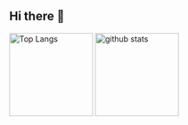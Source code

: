 ## Hi there 👋

<!--
**yuta-ssk/yuta-ssk** is a ✨ _special_ ✨ repository because its `README.md` (this file) appears on your GitHub profile.

Here are some ideas to get you started:

- 🔭 I’m currently working on ...
- 🌱 I’m currently learning ...
- 👯 I’m looking to collaborate on ...
- 🤔 I’m looking for help with ...
- 💬 Ask me about ...
- 📫 How to reach me: ...
- 😄 Pronouns: ...
- ⚡ Fun fact: ...
-->

<p align="left"> 
  <img alt="Top Langs" height="150px" src="https://github-readme-stats-eight-theta-27.vercel.app/api/top-langs/?username=yuta-ssk&layout=compact&show_icons=true&theme=onedark&hide=html,css,scss,mdx,md" />
  <img alt="github stats" height="150px" src="https://github-readme-stats-eight-theta-27.vercel.app/api?username=yuta-ssk&theme=onedark&show_icons=true" />
</p>
